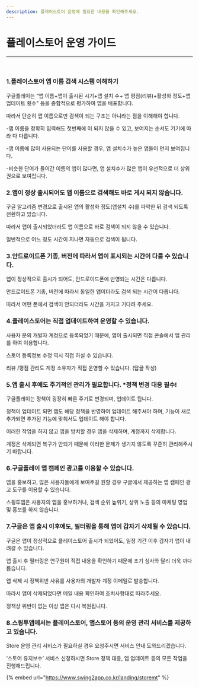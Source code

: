 ```yaml
---
description: 플레이스토어 운영에 필요한 내용을 확인해주세요.
---
```


# 플레이스토어 운영 가이드

***

﻿

### 1.플레이스토어 앱 이름 검색 시스템 이해하기

구글플레이는 “앱 이름+앱이 출시된 시기+앱 설치 수+ 앱 평점(리뷰)+활성화 정도+앱 업데이트 횟수" 등을 종합적으로 평가하여 앱을 배포합니다.

따라서 단순히 앱 이름으로만 검색이 되는 구조는 아니라는 점을 이해해야 합니다.

\-앱 이름을 정확히 입력해도 첫번째에 이 되지 않을 수 있고, 보여지는 순서도 기기에 따라 다 다릅니다.

\-앱 이름에 많이 사용되는 단어를 사용할 경우, 앱 설치수가 높은 앱들이 먼저 보여집니다.

\-비슷한 단어가 들어간 이름의 앱이 많다면, 앱 설치수가 많은 앱이 우선적으로 더 상위권으로 보여집니다.



### 2.앱이 정상 출시되어도 앱 이름으로 검색해도 바로 게시 되지 않습니다.

구글 알고리즘 변경으로 출시된 앱의 활성화 정도(앱설치 수)를 파악한 뒤 검색 되도록 전환하고 있습니다.

따라서 앱이 출시되었더라도 앱 이름으로 바로 검색이 되지 않을 수 있습니다.

일반적으로 어느 정도 시간이 지나면 자동으로 검색이 됩니다.



### 3.안드로이드폰 기종, 버전에 따라서 앱이 표시되는 시간이 다를 수 있습니다.

앱이 정상적으로 출시가 되어도, 안드로이드폰에 반영되는 시간은 다릅니다.

안드로이드폰 기종, 버전에 따라서 동일한 앱이더라도 검색 되는 시간이 다릅니다.

따라서 어떤 폰에서 검색이 안되더라도 시간을 가지고 기다려 주세요.



### 4.플레이스토어는 직접 업데이트하여 운영할 수 있습니다.

사용자 분의 개발자 계정으로 등록되었기 때문에, 앱이 출시되면 직접 콘솔에서 앱 관리를 하여 이용합니다.

스토어 등록정보 수정 역시 직접 하실 수 있습니다.

리뷰 /평점 관리도 계정 소유자가 직접 운영할 수 있습니다. (답글 작성)



### 5.앱 출시 후에도 주기적인 관리가 필요합니다. \*정책 변경 대응 필수!

구글플레이는 정책이 굉장히 빠른 주기로 변경되며, 업데이트 됩니다.

정책이 업데이트 되면 앱도 해당 정책을 반영하여 업데이트 해주셔야 하며, 기능이 새로 추가되면 추가된 기능에 맞춰서도 업데이트 해야 합니다.

이러한 작업을 하지 않고 앱을 방치할 경우 앱을 삭제하며, 계정까지 삭제합니다.

계정은 삭제되면 복구가 안되기 때문에 이러한 문제가 생기지 않도록 꾸준히 관리해주시기 바랍니다.



### 6.구글플레이 앱 캠페인 광고를 이용할 수 있습니다.

앱을 홍보하고, 많은 사용자들에게 보여주길 원할 경우 구글에서 제공하는 앱 캠페인 광고 도구를 이용할 수 있습니다.

스윙투앱은 사용자의 앱을 홍보하거나, 검색 순위 높위기, 상위 노출 등의 마케팅 영업 및 홍보를 하지 않습니다.&#x20;



### 7.구글은 앱 출시 이후에도, 필터링을 통해 앱이 갑자기 삭제될 수 있습니다.

구글은 앱이 정상적으로 플레이스토어 출시가 되었어도, 일정 기간 이후 갑자기 앱이 내려갈 수 있습니다.

앱 출시 후 필터링은 연구원이 직접 내용을 확인하기 때문에 초기 심사와 달리 더욱 까다롭습니다.

앱 삭제 시 정책위반 사유를 사용자의 개발자 계정 이메일로 발송합니다.

따라서 앱이 삭제되었다면 메일 내용 확인하여 조치사항대로 따라주세요.

정책상 위반이 없는 이상 앱은 다시 복원됩니다.



### 8.스윙투앱에서는 플레이스토어, 앱스토어 등의 운영 관리 서비스를 제공하고 있습니다.

Store 운영 관리 서비스가 필요하실 경우 요청주시면 서비스 안내 도와드리겠습니다.

‘스토어 유지보수’ 서비스 신청하시면 Store 정책 대응, 앱 업데이트 등의 모든 작업을 진행해드립니다.

{% embed url="https://www.swing2app.co.kr/landing/storemt" %}

﻿
